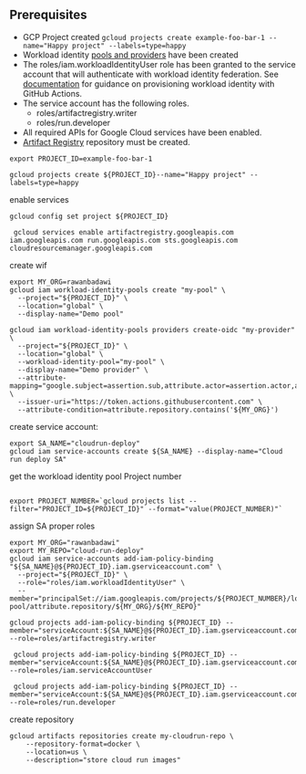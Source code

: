 

## Prerequisites
 * GCP Project created 
 `gcloud projects create example-foo-bar-1 --name="Happy project" --labels=type=happy` 
 * Workload identity [pools and providers](https://cloud.google.com/iam/docs/manage-workload-identity-pools-providers) have been created 
 * The roles/iam.workloadIdentityUser role has been granted to the service account that will authenticate with workload identity federation. See [documentation](https://cloud.google.com/blog/products/identity-security/secure-your-use-of-third-party-tools-with-identity-federation) for guidance on provisioning workload identity with GitHub Actions.
 * The service account has the following roles. 
    * roles/artifactregistry.writer
    * roles/run.developer
 * All required APIs for Google Cloud services have been enabled.
 * [Artifact Registry](https://cloud.google.com/artifact-registry/docs/docker/store-docker-container-images) repository must be created. 
```
export PROJECT_ID=example-foo-bar-1

```

```
gcloud projects create ${PROJECT_ID}--name="Happy project" --labels=type=happy

```

enable services

```
gcloud config set project ${PROJECT_ID}

 gcloud services enable artifactregistry.googleapis.com iam.googleapis.com run.googleapis.com sts.googleapis.com cloudresourcemanager.googleapis.com

```

create wif

```
export MY_ORG=rawanbadawi
gcloud iam workload-identity-pools create "my-pool" \
  --project="${PROJECT_ID}" \
  --location="global" \
  --display-name="Demo pool"

gcloud iam workload-identity-pools providers create-oidc "my-provider" \
  --project="${PROJECT_ID}" \
  --location="global" \
  --workload-identity-pool="my-pool" \
  --display-name="Demo provider" \
  --attribute-mapping="google.subject=assertion.sub,attribute.actor=assertion.actor,attribute.aud=assertion.aud,attribute.repository=assertion.repository" \
  --issuer-uri="https://token.actions.githubusercontent.com" \ 
  --attribute-condition=attribute.repository.contains('${MY_ORG}')
```
create service account:

```
export SA_NAME="cloudrun-deploy"
gcloud iam service-accounts create ${SA_NAME} --display-name="Cloud run deploy SA"
```

get the workload identity pool Project number

```

export PROJECT_NUMBER=`gcloud projects list --filter="PROJECT_ID=${PROJECT_ID}" --format="value(PROJECT_NUMBER)"`

```
assign SA proper roles
```
export MY_ORG="rawanbadawi"
export MY_REPO="cloud-run-deploy"
gcloud iam service-accounts add-iam-policy-binding "${SA_NAME}@${PROJECT_ID}.iam.gserviceaccount.com" \
  --project="${PROJECT_ID}" \
  --role="roles/iam.workloadIdentityUser" \
  --member="principalSet://iam.googleapis.com/projects/${PROJECT_NUMBER}/locations/global/workloadIdentityPools/my-pool/attribute.repository/${MY_ORG}/${MY_REPO}"
```
    gcloud projects add-iam-policy-binding ${PROJECT_ID} --member="serviceAccount:${SA_NAME}@${PROJECT_ID}.iam.gserviceaccount.com" --role=roles/artifactregistry.writer

     gcloud projects add-iam-policy-binding ${PROJECT_ID} --member="serviceAccount:${SA_NAME}@${PROJECT_ID}.iam.gserviceaccount.com" --role=roles/iam.serviceAccountUser

     gcloud projects add-iam-policy-binding ${PROJECT_ID} --member="serviceAccount:${SA_NAME}@${PROJECT_ID}.iam.gserviceaccount.com" --role=roles/run.developer

create repository
```
gcloud artifacts repositories create my-cloudrun-repo \
    --repository-format=docker \
    --location=us \
    --description="store cloud run images" 
    
```
